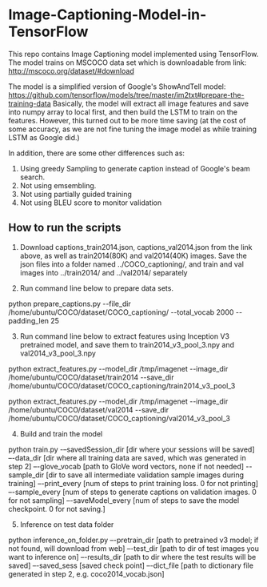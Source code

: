 # Image-Captioning-Model-in-TensorFlow

This repo contains Image Captioning model implemented using TensorFlow. The model trains on MSCOCO data set which is downloadable from link: 
http://mscoco.org/dataset/#download

The model is a simplified version of Google's ShowAndTell model: https://github.com/tensorflow/models/tree/master/im2txt#prepare-the-training-data
Basically, the model will extract all image features and save into numpy array to local first, and then build the LSTM to train on the features. However, this turned out to be more time saving (at the cost of some accuracy, as we are not fine tuning the image model as while training LSTM as Google did.)

In addition, there are some other differences such as: 
1. Using greedy Sampling to generate caption instead of Google's beam search. 
2. Not using emsembling. 
3. Not using partially guided training 
4. Not using BLEU score to monitor validation 

## How to run the scripts

1. Download captions_train2014.json, captions_val2014.json from the link above, as well as train2014(80K) and val2014(40K) images. Save the json files into a folder named ../COCO_captioning/, and train and val images into ../train2014/ and ../val2014/ separately

2. Run command line below to prepare data sets. 

python prepare_captions.py --file_dir /home/ubuntu/COCO/dataset/COCO_captioning/ --total_vocab 2000 --padding_len 25

3. Run command line below to extract features using Inception V3 pretrained model, and save them to train2014_v3_pool_3.npy and val2014_v3_pool_3.npy

python extract_features.py --model_dir /tmp/imagenet --image_dir /home/ubuntu/COCO/dataset/train2014 --save_dir /home/ubuntu/COCO/dataset/COCO_captioning/train2014_v3_pool_3 

python extract_features.py --model_dir /tmp/imagenet --image_dir /home/ubuntu/COCO/dataset/val2014 --save_dir /home/ubuntu/COCO/dataset/COCO_captioning/val2014_v3_pool_3 

4. Build and train the model 

python train.py -–savedSession_dir [dir where your sessions will be saved] –-data_dir [dir where all training data are saved, which was generated in step 2] –-glove_vocab [path to GloVe word vectors, none if not needed] --sample_dir [dir to save all intermediate validation sample images during training] –-print_every [num of steps to print training loss. 0 for not printing] –-sample_every [num of steps to generate captions on validation images. 0 for not sampling] –-saveModel_every [num of steps to save the model checkpoint. 0 for not saving.]

5. Inference on test data folder

python inference_on_folder.py –-pretrain_dir [path to pretrained v3 model; if not found, will download from web] –-test_dir [path to dir of test images you want to inference on] –-results_dir [path to dir where the test results will be saved] –-saved_sess [saved check point] –-dict_file [path to dictionary file generated in step 2, e.g. coco2014_vocab.json]
